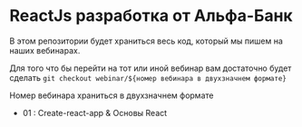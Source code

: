 # ReactJs разработка от Альфа-Банк

В этом репозитории будет храниться весь код, который мы пишем на наших вебинарах.

Для того что бы перейти на тот или иной вебинар вам достаточно будет сделать `git checkout webinar/${номер вебинара в двухзначнем формате}`

Номер вебинара храниться в двухзначнем формате

- 01 : Create-react-app & Основы React